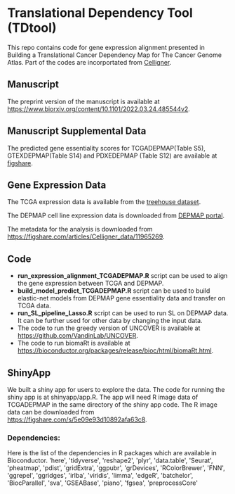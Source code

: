 # Translational Dependency Tool (TDtool)

This repo contains code for gene expression alignment presented in Building a Translational Cancer Dependency Map for The Cancer Genome Atlas. Part of the codes are incorportated from [Celligner](https://github.com/broadinstitute/Celligner_ms).

## Manuscript

The preprint version of the manuscript is available at <https://www.biorxiv.org/content/10.1101/2022.03.24.485544v2>.

## Manuscript Supplemental Data

The predicted gene essentiality scores for TCGADEPMAP(Table S5), GTEXDEPMAP(Table S14) and PDXEDEPMAP (Table S12) are available at [figshare](https://figshare.com/projects/TCGADEPMAP_Mapping_Translational_Dependencies_and_Synthetic_Lethalities_within_The_Cancer_Genome_Atlas/130193).

## Gene Expression Data

The TCGA expression data is available from the [treehouse dataset](https://xenabrowser.net/datapages/?dataset=TumorCompendium_v10_PolyA_hugo_log2tpm_58581genes_2019-07-25.tsv&host=https%3A%2F%2Fxena.treehouse.gi.ucsc.edu%3A443).

The DEPMAP cell line expression data is downloaded from [DEPMAP portal](https://depmap.org/portal/).

The metadata for the analysis is downloaded from <https://figshare.com/articles/Celligner_data/11965269>.

## Code

-   **run_expression_alignment_TCGADEPMAP.R** script can be used to align the gene expression between TCGA and DEPMAP.
-   **build_model_predict_TCGADEPMAP.R** script can be used to build elastic-net models from DEPMAP gene essentiality data and transfer on TCGA data.
-   **run_SL_pipeline_Lasso.R** script can be used to run SL on DEPMAP data. It can be further used for other data by changing the input data.
-   The code to run the greedy version of UNCOVER is available at <https://github.com/VandinLab/UNCOVER>.
-   The code to run biomaRt is available at <https://bioconductor.org/packages/release/bioc/html/biomaRt.html>.

## ShinyApp

We built a shiny app for users to explore the data. The code for running the shiny app is at shinyapp/app.R. The app will need R image data of TCGADEPMAP in the same directory of the shiny app code. The R image data can be downloaded from <https://figshare.com/s/5e09e93d10892afa63c8>.

### Dependencies:

Here is the list of the dependencies in R packages which are available in Bioconductor. 'here', 'tidyverse', 'reshape2', 'plyr', 'data.table', 'Seurat', 'pheatmap', 'pdist', 'gridExtra', 'ggpubr', 'grDevices', 'RColorBrewer', 'FNN', 'ggrepel', 'ggridges', 'irlba', 'viridis', 'limma', 'edgeR', 'batchelor', 'BiocParallel', 'sva', 'GSEABase', 'piano', 'fgsea', 'preprocessCore'
